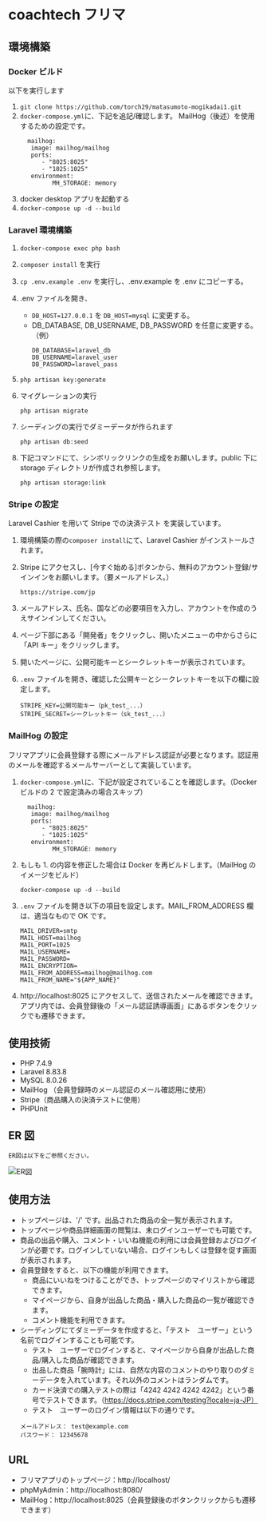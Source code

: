 # coachtech フリマ

## 環境構築

### Docker ビルド

以下を実行します

1. `git clone https://github.com/torch29/matasumoto-mogikadai1.git`
2. `docker-compose.yml`に、下記を追記/確認します。
   MailHog（後述）を使用するための設定です。
   ```
     mailhog:
      image: mailhog/mailhog
      ports:
         - "8025:8025"
         - "1025:1025"
      environment:
            MH_STORAGE: memory
   ```
3. docker desktop アプリを起動する
4. `docker-compose up -d --build`

### Laravel 環境構築

1. `docker-compose exec php bash`
2. `composer install` を実行
3. `cp .env.example .env` を実行し、.env.example を .env にコピーする。
4. .env ファイルを開き、
   - `DB_HOST=127.0.0.1` を `DB_HOST=mysql` に変更する。
   - DB_DATABASE, DB_USERNAME, DB_PASSWORD を任意に変更する。
     （例）
     ```
     DB_DATABASE=laravel_db
     DB_USERNAME=laravel_user
     DB_PASSWORD=laravel_pass
     ```
5. ```
   php artisan key:generate
   ```
6. マイグレーションの実行

   ```
   php artisan migrate
   ```

7. シーディングの実行でダミーデータが作られます

   ```
   php artisan db:seed
   ```

8. 下記コマンドにて、シンボリックリンクの生成をお願いします。public 下に storage ディレクトリが作成され参照します。

   ```
   php artisan storage:link
   ```

### Stripe の設定

Laravel Cashier を用いて Stripe での決済テスト を実装しています。

1. 環境構築の際の`composer install`にて、Laravel Cashier がインストールされます。

2. Stripe にアクセスし、[今すぐ始める]ボタンから、無料のアカウント登録/サインインをお願いします。（要メールアドレス。）

   ```
   https://stripe.com/jp
   ```

3. メールアドレス、氏名、国などの必要項目を入力し、アカウントを作成のうえサインインしてください。

4. ページ下部にある「開発者」をクリックし、開いたメニューの中からさらに「API キー」をクリックします。

5. 開いたページに、公開可能キーとシークレットキーが表示されています。

6. `.env` ファイルを開き、確認した公開キーとシークレットキーを以下の欄に設定します。
   ```
   STRIPE_KEY=公開可能キー（pk_test_...）
   STRIPE_SECRET=シークレットキー（sk_test_...）
   ```

### MailHog の設定

フリマアプリに会員登録する際にメールアドレス認証が必要となります。認証用のメールを確認するメールサーバーとして実装しています。

1. `docker-compose.yml`に、下記が設定されていることを確認します。（Docker ビルドの 2 で設定済みの場合スキップ）

   ```
     mailhog:
      image: mailhog/mailhog
      ports:
         - "8025:8025"
         - "1025:1025"
      environment:
            MH_STORAGE: memory
   ```

2. もしも 1. の内容を修正した場合は Docker を再ビルドします。（MailHog のイメージをビルド）

   ```
   docker-compose up -d --build
   ```

3. `.env` ファイルを開き以下の項目を設定します。MAIL_FROM_ADDRESS 欄は、適当なもので OK です。
   ```
   MAIL_DRIVER=smtp
   MAIL_HOST=mailhog
   MAIL_PORT=1025
   MAIL_USERNAME=
   MAIL_PASSWORD=
   MAIL_ENCRYPTION=
   MAIL_FROM_ADDRESS=mailhog@mailhog.com
   MAIL_FROM_NAME="${APP_NAME}"
   ```
4. http://localhost:8025 にアクセスして、送信されたメールを確認できます。アプリ内では、会員登録後の「メール認証誘導画面」にあるボタンをクリックでも遷移できます。

## 使用技術

- PHP 7.4.9
- Laravel 8.83.8
- MySQL 8.0.26
- MailHog （会員登録時のメール認証のメール確認用に使用）
- Stripe（商品購入の決済テストに使用）
- PHPUnit

## ER 図

```
ER図は以下をご参照ください。
```

![ER図](ER.drawio.png)

## 使用方法

- トップページは、'/' です。出品された商品の全一覧が表示されます。
- トップページや商品詳細画面の閲覧は、未ログインユーザーでも可能です。
- 商品の出品や購入、コメント・いいね機能の利用には会員登録およびログインが必要です。ログインしていない場合、ログインもしくは登録を促す画面が表示されます。
- 会員登録をすると、以下の機能が利用できます。
  - 商品にいいねをつけることができ、トップページのマイリストから確認できます。
  - マイページから、自身が出品した商品・購入した商品の一覧が確認できます。
  - コメント機能を利用できます。
- シーディングにてダミーデータを作成すると、「テスト　ユーザー」という名前でログインすることも可能です。
  - テスト　ユーザーでログインすると、マイページから自身が出品した商品/購入した商品が確認できます。
  - 出品した商品「腕時計」には、自然な内容のコメントのやり取りのダミーデータを入れています。それ以外のコメントはランダムです。
  - カード決済での購入テストの際は「4242 4242 4242 4242」という番号でテストできます。（https://docs.stripe.com/testing?locale=ja-JP）
  - テスト　ユーザーのログイン情報は以下の通りです。
  ```
  メールアドレス： test@example.com
  パスワード： 12345678
  ```

## URL

- フリマアプリのトップページ：http://localhost/
- phpMyAdmin：http://localhost:8080/
- MailHog：http://localhost:8025（会員登録後のボタンクリックからも遷移できます）
